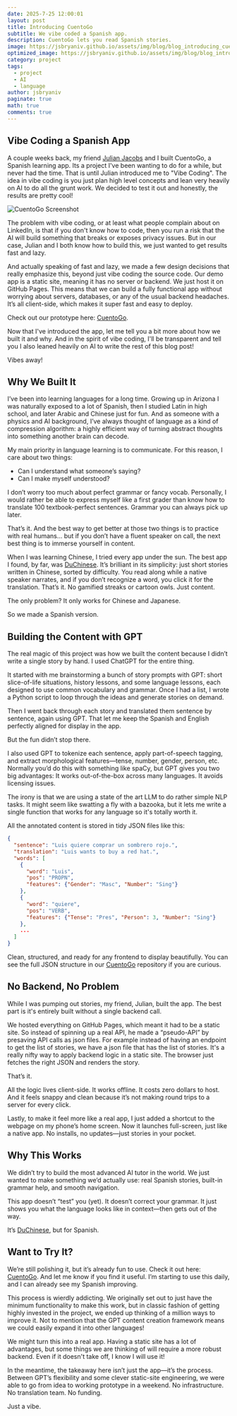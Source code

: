 ```yaml
---
date: 2025-7-25 12:00:01
layout: post
title: Introducing CuentoGo
subtitle: We vibe coded a Spanish app.
description: CuentoGo lets you read Spanish stories. 
image: https://jsbryaniv.github.io/assets/img/blog/blog_introducing_cuentogo.png
optimized_image: https://jsbryaniv.github.io/assets/img/blog/blog_introducing_cuentogo.png
category: project
tags:
  - project
  - AI
  - language
author: jsbryaniv
paginate: true
math: true
comments: true
---
```



## Vibe Coding a Spanish App

A couple weeks back, my friend [Julian Jacobs](https://github.com/j8jacobs) and I built CuentoGo, a Spanish learning app. Its a project I've been wanting to do for a while, but never had the time. That is until Julian introduced me to "Vibe Coding". The idea in vibe coding is you just plan high level concepts and lean very heavily on AI to do all the grunt work. We decided to test it out and honestly, the results are pretty cool!

![CuentoGo Screenshot](https://jsbryaniv.github.io/assets/img/blog/blog_introducing_cuentogo_screenshot.jpeg)

The problem with vibe coding, or at least what people complain about on LinkedIn, is that if you don't know how to code, then you run a risk that the AI will build something that breaks or exposes privacy issues. But in our case, Julian and I both know how to build this, we just wanted to get results fast and lazy.

And actually speaking of fast and lazy, we made a few design decisions that really emphasize this, beyond just vibe coding the source code. Our demo app is a static site, meaning it has no server or backend. We just host it on GitHub Pages. This means that we can build a fully functional app without worrying about servers, databases, or any of the usual backend headaches. It’s all client-side, which makes it super fast and easy to deploy.

Check out our prototype here: [CuentoGo](https://j8jacobs.github.io/spanish-app/public/index.html).

Now that I've introduced the app, let me tell you a bit more about how we built it and why. And in the spirit of vibe coding, I'll be transparent and tell you I also leaned heavily on AI to write the rest of this blog post!

Vibes away!

## Why We Built It

I’ve been into learning languages for a long time. Growing up in Arizona I was naturally exposed to a lot of Spanish, then I studied Latin in high school, and later Arabic and Chinese just for fun. And as someone with a physics and AI background, I’ve always thought of language as a kind of compression algorithm: a highly efficient way of turning abstract thoughts into something another brain can decode.

My main priority in language learning is to communicate. For this reason, I care about two things:

* Can I understand what someone’s saying?
* Can I make myself understood?

I don’t worry too much about perfect grammar or fancy vocab. Personally, I would rather be able to express myself like a first grader than know how to translate 100 textbook-perfect sentences. Grammar you can always pick up later.

That’s it. And the best way to get better at those two things is to practice with real humans... but if you don’t have a fluent speaker on call, the next best thing is to immerse yourself in content.

When I was learning Chinese, I tried every app under the sun. The best app I found, by far, was [DuChinese](https://duchinese.net/). It’s brilliant in its simplicity: just short stories written in Chinese, sorted by difficulty. You read along while a native speaker narrates, and if you don’t recognize a word, you click it for the translation. That’s it. No gamified streaks or cartoon owls. Just content.

The only problem? It only works for Chinese and Japanese.

So we made a Spanish version.

## Building the Content with GPT

The real magic of this project was how we built the content because I didn’t write a single story by hand. I used ChatGPT for the entire thing.

It started with me brainstorming a bunch of story prompts with GPT: short slice-of-life situations, history lessons, and some language lessons, each designed to use common vocabulary and grammar. Once I had a list, I wrote a Python script to loop through the ideas and generate stories on demand.

Then I went back through each story and translated them sentence by sentence, again using GPT. That let me keep the Spanish and English perfectly aligned for display in the app.

But the fun didn’t stop there.

I also used GPT to tokenize each sentence, apply part-of-speech tagging, and extract morphological features—tense, number, gender, person, etc. Normally you’d do this with something like spaCy, but GPT gives you two big advantages:
It works out-of-the-box across many languages.
It avoids licensing issues.

The irony is that we are using a state of the art LLM to do rather simple NLP tasks. It might seem like swatting a fly with a bazooka, but it lets me write a single function that works for any language so it's totally worth it.

All the annotated content is stored in tidy JSON files like this:

```json
{
  "sentence": "Luis quiere comprar un sombrero rojo.",
  "translation": "Luis wants to buy a red hat.",
  "words": [
    {
      "word": "Luis",
      "pos": "PROPN",
      "features": {"Gender": "Masc", "Number": "Sing"}
    },
    {
      "word": "quiere",
      "pos": "VERB",
      "features": {"Tense": "Pres", "Person": 3, "Number": "Sing"}
    },
    ...
  ]
}
```

Clean, structured, and ready for any frontend to display beautifully. You can see the full JSON structure in our [CuentoGo](https://j8jacobs.github.io/spanish-app/public/index.html) repository if you are curious.

## No Backend, No Problem

While I was pumping out stories, my friend, Julian, built the app. The best part is it's entirely built without a single backend call.

We hosted everything on GitHub Pages, which meant it had to be a static site. So instead of spinning up a real API, he made a “pseudo-API” by presaving API calls as json files. For example instead of having an endpoint to get the list of stories, we have a json file that has the list of stories. It's a really nifty way to apply backend logic in a static site. The browser just fetches the right JSON and renders the story.

That’s it.

All the logic lives client-side. It works offline. It costs zero dollars to host. And it feels snappy and clean because it’s not making round trips to a server for every click.

Lastly, to make it feel more like a real app, I just added a shortcut to the webpage on my phone’s home screen. Now it launches full-screen, just like a native app. No installs, no updates—just stories in your pocket.

## Why This Works

We didn’t try to build the most advanced AI tutor in the world. We just wanted to make something we’d actually use: real Spanish stories, built-in grammar help, and smooth navigation.

This app doesn’t “test” you (yet). It doesn’t correct your grammar. It just shows you what the language looks like in context—then gets out of the way.

It’s [DuChinese](https://duchinese.net/), but for Spanish.

## Want to Try It?

We’re still polishing it, but it’s already fun to use. Check it out here: [CuentoGo](https://j8jacobs.github.io/spanish-app/public/index.html). And let me know if you find it useful. I’m starting to use this daily, and I can already see my Spanish improving.

This process is wierdly addicting. We originally set out to just have the minimum functionality to make this work, but in classic fashion of getting highly invested in the project, we ended up thinking of a million ways to improve it. Not to mention that the GPT content creation framework means we could easily expand it into other languages!

We might turn this into a real app. Having a static site has a lot of advantages, but some things we are thinking of will require a more robust backend. Even if it doesn't take off, I know I will use it!

In the meantime, the takeaway here isn’t just the app—it’s the process. Between GPT’s flexibility and some clever static-site engineering, we were able to go from idea to working prototype in a weekend. No infrastructure. No translation team. No funding.

Just a vibe.
